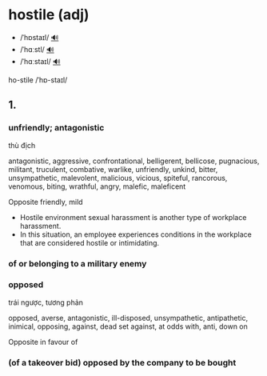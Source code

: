 # hostile (adj)

- /ˈhɒstaɪl/ [🔊](https://www.oxfordlearnersdictionaries.com/media/english/uk_pron/h/hos/hosti/hostile__gb_1.mp3)
- /ˈhɑːstl/ [🔊](https://www.oxfordlearnersdictionaries.com/media/english/us_pron/h/hos/hosti/hostile__us_1_rr.mp3)
- /ˈhɑːstaɪl/ [🔊](https://www.oxfordlearnersdictionaries.com/media/english/us_pron/h/hos/hosti/hostile__us_2_rr.mp3)

ho-stile /ˈhɒ-staɪl/

## 1.

### unfriendly; antagonistic

thù địch

antagonistic, aggressive, confrontational, belligerent, bellicose, pugnacious, militant, truculent, combative, warlike, unfriendly, unkind, bitter, unsympathetic, malevolent, malicious, vicious, spiteful, rancorous, venomous, biting, wrathful, angry, malefic, maleficent

Opposite friendly, mild

- Hostile environment sexual harassment is another type of workplace harassment.
- In this situation, an employee experiences conditions in the workplace that are considered hostile or intimidating.

### of or belonging to a military enemy

### opposed

trái ngược, tương phản

opposed, averse, antagonistic, ill-disposed, unsympathetic, antipathetic, inimical, opposing, against, dead set against, at odds with, anti, down on

Opposite in favour of

### (of a takeover bid) opposed by the company to be bought 